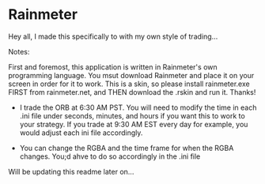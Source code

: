 # Rainmeter

Hey all, I made this specifically to with my own style of trading...

Notes:

First and foremost, this application is written in Rainmeter's own programming language. You msut download Rainmeter and place it on your screen in order for it to work. This is a skin, so please install rainmeter.exe FIRST from rainmeter.net, and THEN download the .rskin and run it. Thanks!

- I trade the ORB at 6:30 AM PST. You will need to modify the time in each .ini file under seconds, minutes, and hours if you want this to work to your strategy. If you trade at 9:30 AM EST every day for example, you would adjust each ini file accordingly.

- You can change the RGBA and the time frame for when the RGBA changes. You;d ahve to do so accordingly in the .ini file



Will be updating this readme later on...
